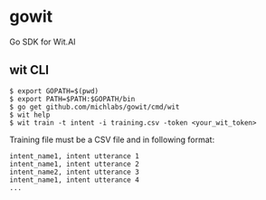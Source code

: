 # gowit
Go SDK for Wit.AI 

## wit CLI
```
$ export GOPATH=$(pwd)
$ export PATH=$PATH:$GOPATH/bin
$ go get github.com/michlabs/gowit/cmd/wit
$ wit help
$ wit train -t intent -i training.csv -token <your_wit_token>
```

Training file must be a CSV file and in following format:
```
intent_name1, intent utterance 1
intent_name1, intent utterance 2
intent_name2, intent utterance 3
intent_name1, intent utterance 4
...
```